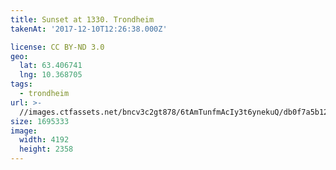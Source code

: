 ```yaml
---
title: Sunset at 1330. Trondheim
takenAt: '2017-12-10T12:26:38.000Z'

license: CC BY-ND 3.0
geo:
  lat: 63.406741
  lng: 10.368705
tags:
  - trondheim
url: >-
  //images.ctfassets.net/bncv3c2gt878/6tAmTunfmAcIy3t6ynekuQ/db0f7a5b125b9e9c7f9f13f3fd49e17d/sunset-at-1330-trondheim_27183734339_o
size: 1695333
image:
  width: 4192
  height: 2358
---
```

